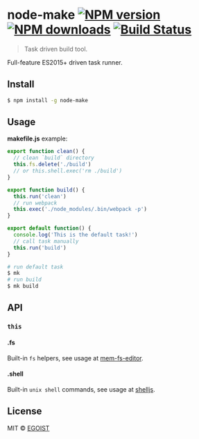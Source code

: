 # node-make [![NPM version](https://img.shields.io/npm/v/node-make.svg)](https://npmjs.com/package/node-make) [![NPM downloads](https://img.shields.io/npm/dm/node-make.svg)](https://npmjs.com/package/node-make) [![Build Status](https://img.shields.io/circleci/project/egoist/node-make/master.svg)](https://circleci.com/gh/egoist/node-make)

> Task driven build tool.

Full-feature ES2015+ driven task runner.

## Install

```bash
$ npm install -g node-make
```

## Usage

**makefile.js** example:

```js
export function clean() {
  // clean `build` directory
  this.fs.delete('./build')
  // or this.shell.exec('rm ./build')
}

export function build() {
  this.run('clean')
  // run webpack
  this.exec('./node_modules/.bin/webpack -p')
}

export default function() {
  console.log('This is the default task!')
  // call task manually
  this.run('build')
}
```

```bash
# run default task
$ mk
# run build
$ mk build
```

## API

### `this`

#### .fs

Built-in `fs` helpers, see usage at [mem-fs-editor](https://github.com/SBoudrias/mem-fs-editor).

#### .shell

Built-in `unix shell` commands, see usage at [shelljs](https://github.com/shelljs/shelljs).

## License

MIT © [EGOIST](https://github.com/egoist)
